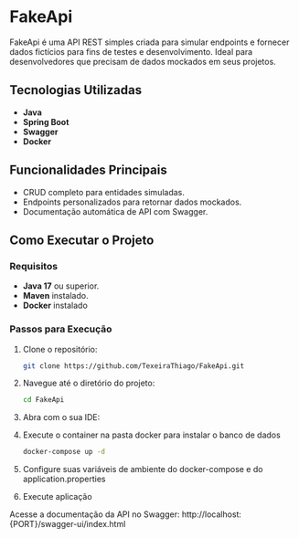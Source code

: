 # FakeApi

FakeApi é uma API REST simples criada para simular endpoints e fornecer dados fictícios para fins de testes e desenvolvimento.
Ideal para desenvolvedores que precisam de dados mockados em seus projetos.

## Tecnologias Utilizadas
- **Java**
- **Spring Boot**
- **Swagger**
- **Docker**

## Funcionalidades Principais
- CRUD completo para entidades simuladas.
- Endpoints personalizados para retornar dados mockados.
- Documentação automática de API com Swagger.

## Como Executar o Projeto

### Requisitos
- **Java 17** ou superior.
- **Maven** instalado.
- **Docker** instalado

### Passos para Execução

1. Clone o repositório:
   ```bash
   git clone https://github.com/TexeiraThiago/FakeApi.git
    ```
2. Navegue até o diretório do projeto:
   ```bash
   cd FakeApi
   ```
3. Abra com o sua IDE:
4. Execute o container na pasta docker para instalar o banco de dados
    ```bash
   docker-compose up -d 
   ``` 
5. Configure suas variáveis de ambiente do docker-compose e do application.properties

6. Execute aplicação

Acesse a documentação da API no Swagger: http://localhost:{PORT}/swagger-ui/index.html